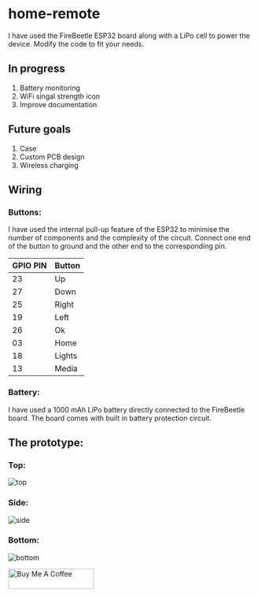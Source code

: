 # home-remote

I have used the FireBeetle ESP32 board along with a LiPo cell to power the device. Modify the code to fit your needs.

## In progress
1. Battery monitoring
2. WiFi singal strength icon
3. Improve documentation

## Future goals
1. Case
2. Custom PCB design
3. Wireless charging

## Wiring

### Buttons:
 I have used the internal pull-up feature of the ESP32 to minimise the number of components and the complexity of the circuit. Connect one end of the button to ground and the other end to the corresponding pin.
 
|    GPIO PIN   |    Button  |
| ------------- | ------------- |
| 23  | Up    |
| 27  | Down  |
| 25  | Right |
| 19  | Left  |
| 26  | Ok    |
| 03  | Home  | 
| 18  | Lights|
| 13  | Media |

### Battery:
 I have used a 1000 mAh LiPo battery directly connected to the FireBeetle board. The board comes with built in battery protection circuit.
 
## The prototype:
### Top:
![top](https://user-images.githubusercontent.com/61015809/183344750-e4a14b74-f6ff-4278-90d3-0384292a35ff.jpg)

### Side:
![side](https://user-images.githubusercontent.com/61015809/183344842-3e42db34-14ed-4ed5-bbbf-0473fe78d72d.jpg)

### Bottom:
![bottom](https://user-images.githubusercontent.com/61015809/183344887-62441bc4-9444-436b-a218-3bacfc54f323.jpg)


<a href="https://www.buymeacoffee.com/adityapattiyeri" target="_blank"><img src="https://cdn.buymeacoffee.com/buttons/default-orange.png" alt="Buy Me A Coffee" height="41" width="174"></a>



